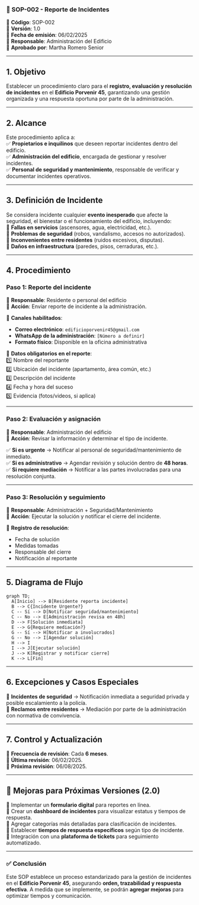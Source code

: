 ### **📘 SOP-002 - Reporte de Incidentes**  

📌 **Código**: SOP-002  
📌 **Versión**: 1.0  
📌 **Fecha de emisión**: 06/02/2025  
📌 **Responsable**: Administración del Edificio  
📌 **Aprobado por**: Martha Romero Senior  

---

## **1. Objetivo**  
Establecer un procedimiento claro para el **registro, evaluación y resolución de incidentes** en el **Edificio Porvenir 45**, garantizando una gestión organizada y una respuesta oportuna por parte de la administración.  

---

## **2. Alcance**  
Este procedimiento aplica a:  
✅ **Propietarios e inquilinos** que deseen reportar incidentes dentro del edificio.  
✅ **Administración del edificio**, encargada de gestionar y resolver incidentes.  
✅ **Personal de seguridad y mantenimiento**, responsable de verificar y documentar incidentes operativos.  

---

## **3. Definición de Incidente**  
Se considera incidente cualquier **evento inesperado** que afecte la seguridad, el bienestar o el funcionamiento del edificio, incluyendo:  
🔹 **Fallas en servicios** (ascensores, agua, electricidad, etc.).  
🔹 **Problemas de seguridad** (robos, vandalismo, accesos no autorizados).  
🔹 **Inconvenientes entre residentes** (ruidos excesivos, disputas).  
🔹 **Daños en infraestructura** (paredes, pisos, cerraduras, etc.).  

---

## **4. Procedimiento**  

### **Paso 1: Reporte del incidente**  
📌 **Responsable**: Residente o personal del edificio  
📌 **Acción**: Enviar reporte de incidente a la administración.  

📍 **Canales habilitados**:  
- **Correo electrónico**: `edificioporvenir45@gmail.com`  
- **WhatsApp de la administración**: `[Número a definir]`  
- **Formato físico**: Disponible en la oficina administrativa  

📌 **Datos obligatorios en el reporte**:  
1️⃣ Nombre del reportante  
2️⃣ Ubicación del incidente (apartamento, área común, etc.)  
3️⃣ Descripción del incidente  
4️⃣ Fecha y hora del suceso  
5️⃣ Evidencia (fotos/videos, si aplica)  

---

### **Paso 2: Evaluación y asignación**  
📌 **Responsable**: Administración del edificio  
📌 **Acción**: Revisar la información y determinar el tipo de incidente.  

✅ **Si es urgente** → Notificar al personal de seguridad/mantenimiento de inmediato.  
✅ **Si es administrativo** → Agendar revisión y solución dentro de **48 horas**.  
✅ **Si requiere mediación** → Notificar a las partes involucradas para una resolución conjunta.  

---

### **Paso 3: Resolución y seguimiento**  
📌 **Responsable**: Administración + Seguridad/Mantenimiento  
📌 **Acción**: Ejecutar la solución y notificar el cierre del incidente.  

📍 **Registro de resolución**:  
- Fecha de solución  
- Medidas tomadas  
- Responsable del cierre  
- Notificación al reportante  

---

## **5. Diagrama de Flujo**  

```mermaid
graph TD;
  A[Inicio] --> B[Residente reporta incidente]
  B --> C{Incidente Urgente?}
  C -- Sí --> D[Notificar seguridad/mantenimiento]
  C -- No --> E[Administración revisa en 48h]
  D --> F[Solución inmediata]
  E --> G{Requiere mediación?}
  G -- Sí --> H[Notificar a involucrados]
  G -- No --> I[Agendar solución]
  H --> I
  I --> J[Ejecutar solución]
  J --> K[Registrar y notificar cierre]
  K --> L[Fin]
```

---

## **6. Excepciones y Casos Especiales**  
🚨 **Incidentes de seguridad** → Notificación inmediata a seguridad privada y posible escalamiento a la policía.  
🚨 **Reclamos entre residentes** → Mediación por parte de la administración con normativa de convivencia.  

---

## **7. Control y Actualización**  
📌 **Frecuencia de revisión**: Cada **6 meses**.  
📌 **Última revisión**: 06/02/2025.  
📌 **Próxima revisión**: 06/08/2025.  

---

## **📌 Mejoras para Próximas Versiones (2.0)**
🔹 Implementar un **formulario digital** para reportes en línea.  
🔹 Crear un **dashboard de incidentes** para visualizar estatus y tiempos de respuesta.  
🔹 Agregar categorías más detalladas para clasificación de incidentes.  
🔹 Establecer **tiempos de respuesta específicos** según tipo de incidente.  
🔹 Integración con una **plataforma de tickets** para seguimiento automatizado.  

---

### ✅ **Conclusión**  
Este SOP establece un proceso estandarizado para la gestión de incidentes en el **Edificio Porvenir 45**, asegurando **orden, trazabilidad y respuesta efectiva**. A medida que se implemente, se podrán **agregar mejoras** para optimizar tiempos y comunicación.  
